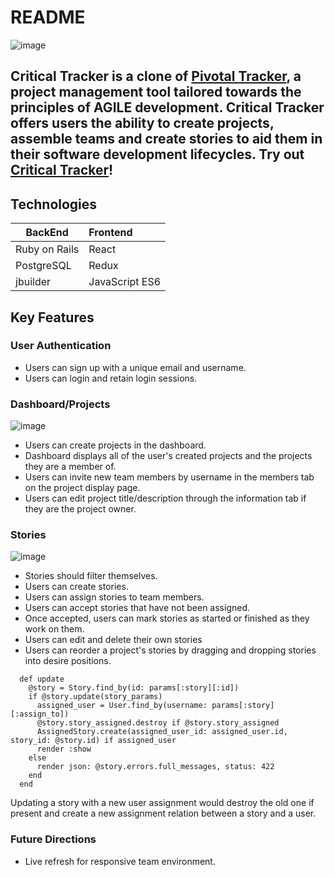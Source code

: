 # README
![image](https://user-images.githubusercontent.com/86497399/136598175-90baa2b1-b077-49fe-bd25-7d6efeb630ed.png)

<h2>
Critical Tracker is a clone of <a href="https://www.pivotaltracker.com/">Pivotal Tracker</a>, a project management tool tailored towards the principles of AGILE development. Critical Tracker offers users the ability to create projects, assemble teams and create stories to aid them in their software development lifecycles. Try out <a href="https://critical-tracker.herokuapp.com/">Critical Tracker</a>!
</h2>

## Technologies
BackEnd | Frontend
---|:--
Ruby on Rails | React
PostgreSQL | Redux
jbuilder | JavaScript ES6

## Key Features

### User Authentication
* Users can sign up with a unique email and username.
* Users can login and retain login sessions.

### Dashboard/Projects
![image](https://user-images.githubusercontent.com/86497399/136598781-13061da0-952a-4837-be2f-02545343c1b8.png)
* Users can create projects in the dashboard.
* Dashboard displays all of the user's created projects and the projects they are a member of.
* Users can invite new team members by username in the members tab on the project display page.
* Users can edit project title/description through the information tab if they are the project owner.

### Stories
![image](https://user-images.githubusercontent.com/86497399/136598951-4197d75d-2e64-4613-9385-e76e6a563cc2.png)
* Stories should filter themselves.
* Users can create stories.
* Users can assign stories to team members.
* Users can accept stories that have not been assigned.
* Once accepted, users can mark stories as started or finished as they work on them.
* Users can edit and delete their own stories
* Users can reorder a project's stories by dragging and dropping stories into desire positions.
```
  def update
    @story = Story.find_by(id: params[:story][:id])
    if @story.update(story_params)
      assigned_user = User.find_by(username: params[:story][:assign_to])
      @story.story_assigned.destroy if @story.story_assigned  
      AssignedStory.create(assigned_user_id: assigned_user.id, story_id: @story.id) if assigned_user
      render :show
    else
      render json: @story.errors.full_messages, status: 422
    end
  end
```
Updating a story with a new user assignment would destroy the old one if present and create a new assignment relation between a story and a user.

### Future Directions

* Live refresh for responsive team environment.
